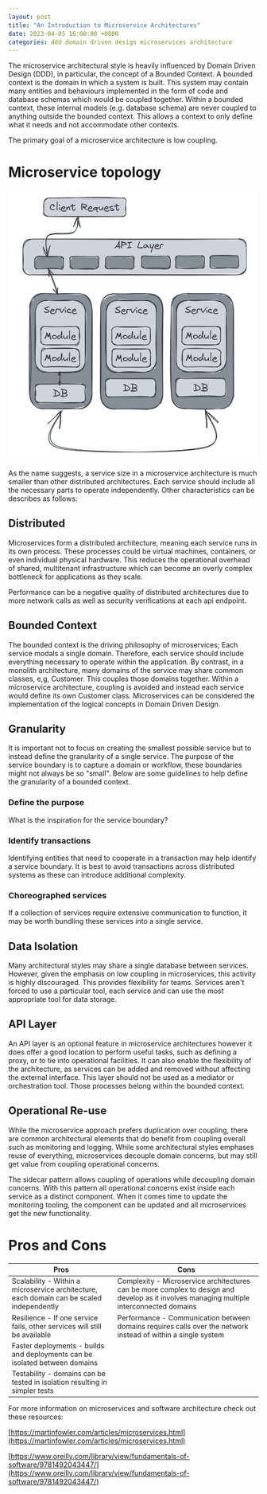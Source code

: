 ```yaml
---
layout: post
title: "An Introduction to Microservice Architectures"
date: 2023-04-05 16:00:00 +0800
categories: ddd domain driven design microservices architecture
---
```


The microservice architectural style is heavily influenced by Domain Driven Design (DDD), in particular, the concept of a Bounded Context. A bounded context is the domain in which a system is built. This system may contain many entities and behaviours implemented in the form of code and database schemas which would be coupled together. Within a bounded context, these internal models (e.g. database schema) are never coupled to anything outside the bounded context. This allows a context to only define what it needs and not accommodate other contexts. 

The primary goal of a microservice architecture is low coupling.

# Microservice topology

![microservice topology](/assets/2023-04-02-microservices/microservice-topology.PNG)

As the name suggests, a service size in a microservice architecture is much smaller than other distributed architectures. Each service should include all the necessary parts to operate independently. Other characteristics can be describes as follows: 

## Distributed

Microservices form a distributed architecture, meaning each service runs in its own process. These processes could be virtual machines, containers, or even individual physical hardware. This reduces the operational overhead of shared, multitenant infrastructure which can become an overly complex bottleneck for applications as they scale.

Performance can be a negative quality of distributed architectures due to more network calls as well as security verifications at each api endpoint. 

## Bounded Context

The bounded context is the driving philosophy of microservices; Each service modals a single domain. Therefore, each service should include everything necessary to operate within the application. By contrast, in a monolith architecture, many domains of the service may share common classes, e,g, Customer. This couples those domains together. Within a microservice architecture, coupling is avoided and instead each service would define its own Customer class.
Microservices can be considered the implementation of the logical concepts in Domain Driven Design.

## Granularity

It is important not to focus on creating the smallest possible service but to instead define the granularity of a single service. The purpose of the service boundary is to capture a domain or workflow, these boundaries might not always be so "small". Below are some guidelines to help define the granularity of a bounded context.

### Define the purpose
What is the inspiration for the service boundary?

### Identify transactions
Identifying entities that need to cooperate in a transaction may help identify a service boundary. It is best to avoid transactions across distributed systems as these can introduce additional complexity.

### Choreographed services
If a collection of services require extensive communication to function, it may be worth bundling these services into a single service.

## Data Isolation
Many architectural styles may share a single database between services. However, given the emphasis on low coupling in microservices, this activity is highly discouraged. This provides flexibility for teams. Services aren't forced to use a particular tool, each service and can use the most appropriate tool for data storage.

## API Layer
An API layer is an optional feature in microservice architectures however it does offer a good location to perform useful tasks, such as defining a proxy, or to tie into operational facilities. It can also enable the flexibility of the architecture, as services can be added and removed without affecting the external interface. This layer should not be used as a mediator or orchestration tool. Those processes belong within the bounded context.

## Operational Re-use
While the microservice approach prefers duplication over coupling, there are common architectural elements that do benefit from coupling overall such as monitoring and logging. While some architectural styles emphases reuse of everything, microservices decouple domain concerns, but may still get value from coupling operational concerns. 

The sidecar pattern allows coupling of operations while decoupling domain concerns. With this pattern all operational concerns exist inside each service as a distinct component. When it comes time to update the monitoring tooling, the component can be updated and all microservices get the new functionality.

# Pros and Cons 

| Pros | Cons |
| --- | --- |
| Scalability - Within a microservice architecture, each domain can be scaled independently | Complexity - Microservice architectures can be more complex to design and develop as it involves managing multiple interconnected domains | 
| Resilience - If one service fails, other services will still be available | Performance - Communication between domains requires calls over the network instead of within a single system |
| Faster deployments - builds and deployments can be isolated between domains | |
| Testability - domains can be tested in isolation resulting in simpler tests | |

For more information on microservices and software architecture check out these resources: 

[https://martinfowler.com/articles/microservices.html](https://martinfowler.com/articles/microservices.html)  
  
[https://www.oreilly.com/library/view/fundamentals-of-software/9781492043447/](https://www.oreilly.com/library/view/fundamentals-of-software/9781492043447/)